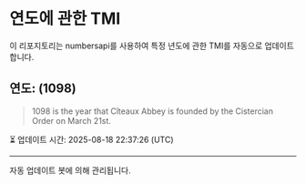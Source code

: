 
# 연도에 관한 TMI

이 리포지토리는 numbersapi를 사용하여 특정 년도에 관한 TMI를 자동으로 업데이트합니다.

## 연도: (1098)
> 1098 is the year that Cîteaux Abbey is founded by the Cistercian Order on March 21st.

⏳ 업데이트 시간: 2025-08-18 22:37:26 (UTC)

---
자동 업데이트 봇에 의해 관리됩니다.
